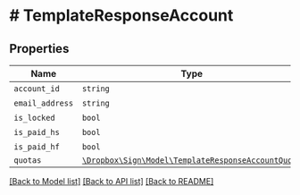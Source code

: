 # # TemplateResponseAccount



## Properties

Name | Type | Description | Notes
------------ | ------------- | ------------- | -------------
| `account_id` | ```string``` |  _t__TemplateResponseAccount::ACCOUNT_ID  |  |
| `email_address` | ```string``` |  _t__TemplateResponseAccount::EMAIL_ADDRESS  |  |
| `is_locked` | ```bool``` |  _t__TemplateResponseAccount::IS_LOCKED  |  |
| `is_paid_hs` | ```bool``` |  _t__TemplateResponseAccount::IS_PAID_HS  |  |
| `is_paid_hf` | ```bool``` |  _t__TemplateResponseAccount::IS_PAID_HF  |  |
| `quotas` | [```\Dropbox\Sign\Model\TemplateResponseAccountQuota```](TemplateResponseAccountQuota.md) |    |  |

[[Back to Model list]](../../README.md#models) [[Back to API list]](../../README.md#endpoints) [[Back to README]](../../README.md)
